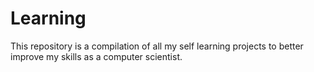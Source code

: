 # Learning
This repository is a compilation of all my self learning projects to better improve my skills as a computer scientist.
